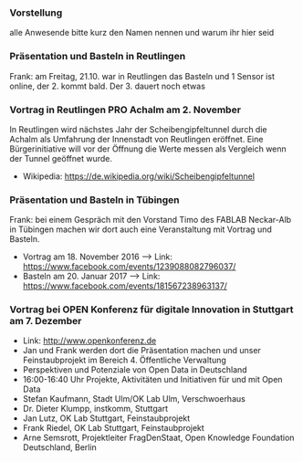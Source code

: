 ### Vorstellung

alle Anwesende bitte kurz den Namen nennen und warum ihr hier seid

### Präsentation und Basteln in Reutlingen 
Frank: am Freitag, 21.10. war in Reutlingen das Basteln und 1 Sensor ist online, der 2. kommt bald.
Der 3. dauert noch etwas

### Vortrag in Reutlingen PRO Achalm am 2. November
In Reutlingen wird nächstes Jahr der Scheibengipfeltunnel durch die Achalm als Umfahrung der Innenstadt von Reutlingen eröffnet. Eine Bürgerinitiative will vor der Öffnung die Werte messen als Vergleich wenn der Tunnel geöffnet wurde.
- Wikipedia: https://de.wikipedia.org/wiki/Scheibengipfeltunnel

### Präsentation und Basteln in Tübingen
Frank: bei einem Gespräch mit den Vorstand Timo des FABLAB Neckar-Alb in Tübingen machen wir dort auch eine Veranstaltung mit Vortrag und Basteln.
- Vortrag am 18. November 2016 --> Link: https://www.facebook.com/events/1239088082796037/
- Basteln am 20. Januar 2017 --> Link: https://www.facebook.com/events/181567238963137/

### Vortrag bei OPEN Konferenz für digitale Innovation in Stuttgart am 7. Dezember
- Link: http://www.openkonferenz.de
- Jan und Frank werden dort die Präsentation machen und unser Feinstaubprojekt im Bereich 4. Öffentliche Verwaltung
- Perspektiven und Potenziale von Open Data in Deutschland 
- 16:00-16:40 Uhr Projekte, Aktivitäten und Initiativen für und mit Open Data
- Stefan Kaufmann, Stadt Ulm/OK Lab Ulm, Verschwoerhaus
- Dr. Dieter Klumpp, instkomm, Stuttgart  
- Jan Lutz, OK Lab Stuttgart, Feinstaubprojekt 
- Frank Riedel, OK Lab Stuttgart, Feinstaubprojekt
- Arne Semsrott, Projektleiter FragDenStaat, Open Knowledge Foundation Deutschland, Berlin 